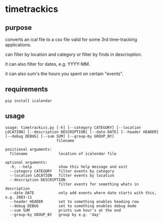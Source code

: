 # timetrackics

## purpose

converts an ical file to a csv file valid for some 3rd time-tracking applications.

can filter by location and category or filter by finds in descrioption.

it can also filter for dates, e.g. YYYY-MM.

it can also sum's the hours you spent on certain "events".

## requirements

    pip install icalendar

## usage

    usage: timetrackics.py [-h] [--category CATEGORY] [--location LOCATION] [--description DESCRIPTION] [--date DATE] [--header HEADER] [--debug DEBUG] [--sum SUM] [--group-by GROUP_BY]
                           filename

    positional arguments:
      filename              location of icalendar file

    optional arguments:
      -h, --help            show this help message and exit
      --category CATEGORY   filter events by category
      --location LOCATION   filter events by location
      --description DESCRIPTION
                            filter events for something whats in description
      --date DATE           only add events where date starts with this, e.g. 2003-11
      --header HEADER       set to something enables heading row
      --debug DEBUG         set to something enables debug mode
      --sum SUM             prints sum hour's at the end
      --group-by GROUP_BY   group by e.g. 'day'
